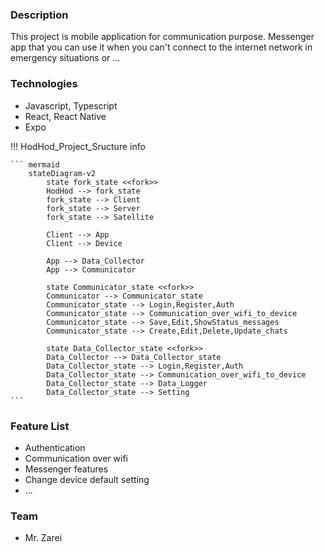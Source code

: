 ### Description

This project is mobile application for communication purpose.
Messenger app that you can use it when you can't connect to the internet network in emergency situations or ...

### Technologies

-   Javascript, Typescript
-   React, React Native
-   Expo

!!! HodHod_Project_Sructure info

    ``` mermaid
        stateDiagram-v2
            state fork_state <<fork>>
            HodHod --> fork_state
            fork_state --> Client
            fork_state --> Server
            fork_state --> Satellite

            Client --> App
            Client --> Device

            App --> Data_Collector
            App --> Communicator

            state Communicator_state <<fork>>
            Communicator --> Communicator_state
            Communicator_state --> Login,Register,Auth
            Communicator_state --> Communication_over_wifi_to_device
            Communicator_state --> Save,Edit,ShowStatus_messages
            Communicator_state --> Create,Edit,Delete,Update_chats

            state Data_Collector_state <<fork>>
            Data_Collector --> Data_Collector_state
            Data_Collector_state --> Login,Register,Auth
            Data_Collector_state --> Communication_over_wifi_to_device
            Data_Collector_state --> Data_Logger
            Data_Collector_state --> Setting
    ```

### Feature List

-   Authentication
-   Communication over wifi
-   Messenger features
-   Change device default setting
-   ...

### Team

-   Mr. Zarei
